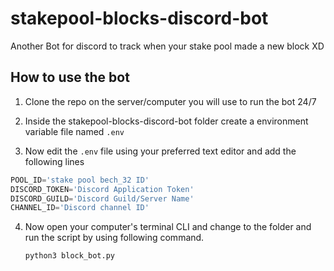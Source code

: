 # stakepool-blocks-discord-bot
Another Bot for discord to track when your stake pool made a new block XD


## How to use the bot

1. Clone the repo on the server/computer you will use to run the bot 24/7

2. Inside the stakepool-blocks-discord-bot folder create a environment variable file named `.env`

3. Now edit the `.env` file using your preferred text editor and add the following lines

```python
POOL_ID='stake pool bech_32 ID'
DISCORD_TOKEN='Discord Application Token'
DISCORD_GUILD='Discord Guild/Server Name'
CHANNEL_ID='Discord channel ID'
```
4. Now open your computer's terminal CLI and change to the folder and run the script by using following command.

	```python3 block_bot.py```